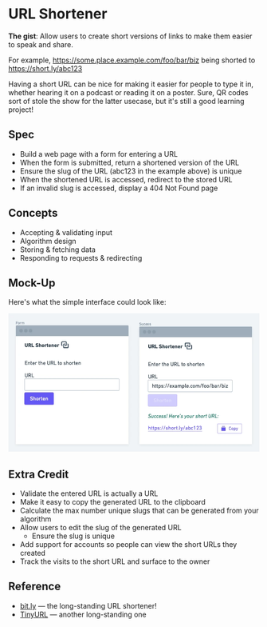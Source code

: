 # URL Shortener

**The gist**: Allow users to create short versions of links to make them easier to speak and share.

For example, https://some.place.example.com/foo/bar/biz being shorted to https://short.ly/abc123

Having a short URL can be nice for making it easier for people to type it in, whether hearing it on a podcast or reading it on a poster. Sure, QR codes sort of stole the show for the latter usecase, but it's still a good learning project!

## Spec

- Build a web page with a form for entering a URL
- When the form is submitted, return a shortened version of the URL
- Ensure the slug of the URL (abc123 in the example above) is unique
- When the shortened URL is accessed, redirect to the stored URL
- If an invalid slug is accessed, display a 404 Not Found page

## Concepts

- Accepting & validating input
- Algorithm design
- Storing & fetching data
- Responding to requests & redirecting

## Mock-Up

Here's what the simple interface could look like:

![URL shortener mock-ups. First view: logo, instruction, URL input and "Shorten" button. Second view: the same, except a disabled button, a success message, the link and a copy button](./img/url-shortener.webp)

## Extra Credit

- Validate the entered URL is actually a URL
- Make it easy to copy the generated URL to the clipboard
- Calculate the max number unique slugs that can be generated from your algorithm
- Allow users to edit the slug of the generated URL
  - Ensure the slug is unique
- Add support for accounts so people can view the short URLs they created
- Track the visits to the short URL and surface to the owner

## Reference

- [bit.ly](https://bit.ly) — the long-standing URL shortener!
- [TinyURL](https://tinyurl.com/app) — another long-standing one
